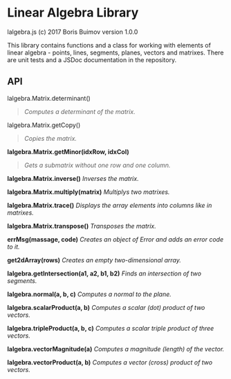 # Linear Algebra Library
lalgebra.js (c) 2017 Boris Buimov
version 1.0.0

This library contains functions and a class for working with elements of linear algebra - points, lines, segments, planes, vectors and matrixes.
There are unit tests and a JSDoc documentation in the repository.

## API

lalgebra.Matrix.determinant()
> *Computes a determinant of the matrix.*

lalgebra.Matrix.getCopy()
> *Copies the matrix.*

**lalgebra.Matrix.getMinor(idxRow, idxCol)**
> *Gets a submatrix without one row and one column.*

**lalgebra.Matrix.inverse()**
  *Inverses the matrix.*

**lalgebra.Matrix.multiply(matrix)**
  *Multiplys two matrixes.*

**lalgebra.Matrix.trace()**
  *Displays the array elements into columns like in matrixes.*

**lalgebra.Matrix.transpose()**
  *Transposes the matrix.*

**errMsg(massage, code)**
  *Creates an object of Error and adds an error code to it.*

**get2dArray(rows)**
  *Creates an empty two-dimensional array.*

**lalgebra.getIntersection(a1, a2, b1, b2)**
  *Finds an intersection of two segments.*

**lalgebra.normal(a, b, c)**
  *Computes a normal to the plane.*

**lalgebra.scalarProduct(a, b)**
  *Computes a scalar (dot) product of two vectors.*

**lalgebra.tripleProduct(a, b, c)**
  *Computes a scalar triple product of three vectors.*

**lalgebra.vectorMagnitude(a)**
  *Computes a magnitude (length) of the vector.*

**lalgebra.vectorProduct(a, b)**
  *Computes a vector (cross) product of two vectors.*

